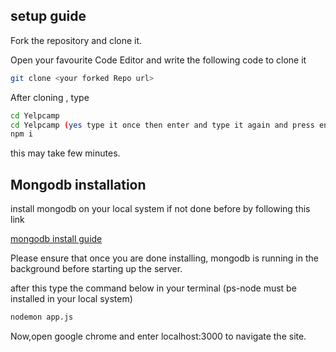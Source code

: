 
## setup guide

Fork the repository and clone it.

Open your favourite Code Editor and write the following code to clone it

```bash
git clone <your forked Repo url>
```

After cloning , type

```bash
cd Yelpcamp
cd Yelpcamp (yes type it once then enter and type it again and press enter)
npm i
```

this may take few minutes.

## Mongodb installation
install mongodb on your local system if not done before by following this link

<a href='https://docs.mongodb.com/guides/server/install/'>mongodb install guide</a>

Please ensure that once you are done installing, mongodb is running in the background before starting up the server.

after this type the command below in your terminal (ps-node must be installed in your local system)

```bash
nodemon app.js
```

Now,open google chrome and enter localhost:3000 to navigate the site.
